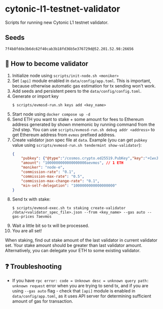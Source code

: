 # cytonic-l1-testnet-validator

Scripts for running new Cytonic L1 testnet validator.

## Seeds

`7f4b8fdde3b6dc62f40cab3b18fd36b5e376729d@52.201.52.98:26656`

## 🚀 How to become validator

1. Initialize node using `scripts/init-node.sh <moniker>`
2. Set `[api]` module enabled in `data/config/app.toml`. This is important, because otherwise automatic gas estimation for tx sending won't work.
3. Add seeds and persistent peers to the `data/config/config.toml`.
4. Generate or import key
    ```
    $ scripts/evmosd-run.sh keys add <key_name>
    ```
5. Start node using `docker compose up -d`
6. Send ETH you want to stake + some amount for fees to Ethereum address generated by shown mnemonic by running command from the 2nd step. You can use `scripts/evmosd-run.sh debug addr <address>` to get Ethereum address from `evmos` prefixed address.
7. Create validator json spec file at `data`. Example (you can get `pubkey` value using `scripts/evmosd-run.sh tendermint show-validator`):
    ```json
    {
        "pubkey": {"@type":"/cosmos.crypto.ed25519.PubKey","key":"+CwvJiaY1CGAyWRN8Gv24EJiBTQn2voJcU7yzbgZUkE="},
        "amount": "1000000000000000000aevmos", // 1 ETH
        "moniker": "node-e",
        "commission-rate": "0.1",
        "commission-max-rate": "0.5",
        "commission-max-change-rate": "0.1",
        "min-self-delegation": "1000000000000000000"
    }
    ```
8. Send tx with stake:
    ```
    $ scripts/evmosd-exec.sh tx staking create-validator /data/<validator_spec_file>.json --from <key_name> --gas auto --gas-prices 7aevmos
    ```
9. Wait a little bit so tx will be processed.
10. You are all set!

When staking, find out stake amount of the last validator in current validator set. Your stake amount should be greater than last validator amount. Alternatively, you can delegate your ETH to some existing validator.

## ❓ Troubleshooting

- If you have `rpc error: code = Unknown desc = unknown query path: unknown request` error when you are trying to send tx, and if you are using `--gas auto` flag - check that `[api]` module is enabled in `data/config/app.toml`, as it uses API server for determining sufficient amount of gas for transaction.
